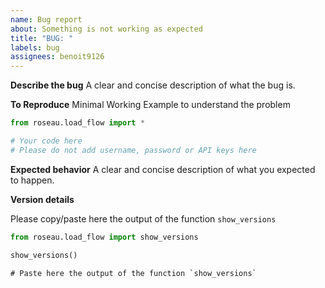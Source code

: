```yaml
---
name: Bug report
about: Something is not working as expected
title: "BUG: "
labels: bug
assignees: benoit9126
---
```


**Describe the bug**
A clear and concise description of what the bug is.

**To Reproduce**
Minimal Working Example to understand the problem

```python
from roseau.load_flow import *

# Your code here
# Please do not add username, password or API keys here
```

**Expected behavior**
A clear and concise description of what you expected to happen.

**Version details**

Please copy/paste here the output of the function `show_versions`

```python
from roseau.load_flow import show_versions

show_versions()
```

```
# Paste here the output of the function `show_versions`

```
